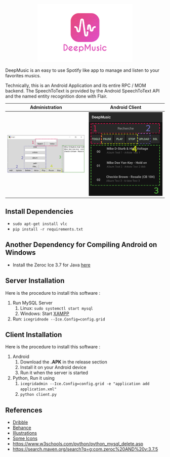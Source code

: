 <p align="center">
   <img src="GithubAssets/Logo.png" width="60%">
</p>

DeepMusic is an easy to use Spotify like app to manage and listen to your favorites musics.

Technically, this is an Android Application and its entire RPC / MOM backend. The SpeechToText is provided by the Android SpeechToText API and the named entity recognition done with Flair.

Administration             |  Android Client
:-------------------------:|:-------------------------:
![Administration](GithubAssets/admin_ui.PNG)  |  ![Android Client](GithubAssets/user_ui.png)

<!-- ![Preview](GithubAssets/Preview.png) -->
## Install Dependencies
* `sudo apt-get install vlc`
* `pip install -r requirements.txt`

## Another Dependency for Compiling Android on Windows
* Install the Zeroc Ice 3.7 for Java [here](https://zeroc.com/downloads/ice/3.7/java)

## Server Installation
Here is the procedure to install this software :
1. Run MySQL Server
   1. Linux: `sudo systemctl start mysql`
   2. Windows: Start [XAMPP](https://www.apachefriends.org/fr/index.html)
2. Run: `icegridnode --Ice.Config=config.grid`

## Client Installation
Here is the procedure to install this software :
1. Android
   1. Download the **.APK** in the release section
   2. Install it on your Android device
   3. Run it when the server is started
2. Python, Run it using
   1. `icegridadmin --Ice.Config=config.grid -e "application add application.xml"`
   2. `python client.py`

## References
* [Dribble](https://dribbble.com/)
* [Behance](https://www.behance.net/)
* [Illustrations](https://undraw.co/illustrations)
* [Some Icons](http://flaticon.com/)
* https://www.w3schools.com/python/python_mysql_delete.asp
* https://search.maven.org/search?q=g:com.zeroc%20AND%20v:3.7.5
